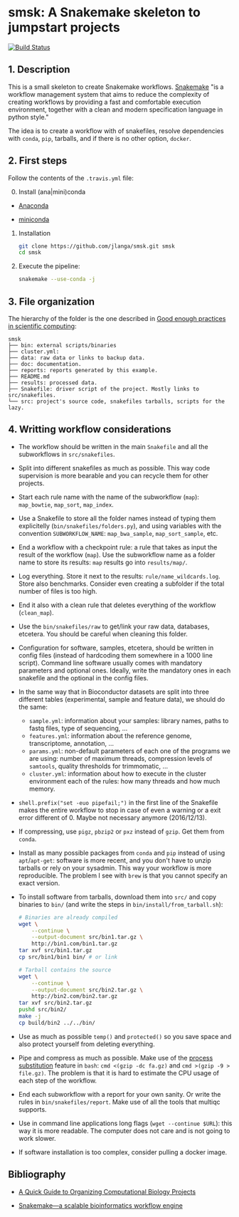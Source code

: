# smsk: A Snakemake skeleton to jumpstart projects

[![Build Status](https://travis-ci.org/jlanga/smsk.svg?branch=master)](https://travis-ci.org/jlanga/smsk)

## 1. Description

This is a small skeleton to create Snakemake workflows. [Snakemake](https://bitbucket.org/snakemake/snakemake/wiki/Home) "is a workflow management system that aims to reduce the complexity of creating workflows by providing a fast and comfortable execution environment, together with a clean and modern specification language in python style."

The idea is to create a workflow with of snakefiles, resolve dependencies with `conda`, `pip`, tarballs, and if there is no other option, `docker`.

## 2. First steps

Follow the contents of the `.travis.yml` file:

0. Install (ana|mini)conda

- [Anaconda](https://www.continuum.io/downloads)

- [miniconda](http://conda.pydata.org/miniconda.html)

1. Installation

    ```sh
    git clone https://github.com/jlanga/smsk.git smsk
    cd smsk
    ```

2. Execute the pipeline:

    ```sh
    snakemake --use-conda -j
    ```



## 3. File organization

The hierarchy of the folder is the one described in [Good enough practices in scientific computing](https://swcarpentry.github.io/good-enough-practices-in-scientific-computing/):

```
smsk
├── bin: external scripts/binaries
├── cluster.yml:
├── data: raw data or links to backup data.
├── doc: documentation.
├── reports: reports generated by this example.
├── README.md
├── results: processed data.
├── Snakefile: driver script of the project. Mostly links to src/snakefiles.
└── src: project's source code, snakefiles tarballs, scripts for the lazy.
```



## 4. Writting workflow considerations

- The workflow should be written in the main `Snakefile` and all the subworkflows in `src/snakefiles`.

- Split into different snakefiles as much as possible. This way code supervision is more bearable
and you can recycle them for other projects.

- Start each rule name with the name of the subworkflow (`map`): `map_bowtie`, `map_sort`,
`map_index`.

- Use a Snakefile to store all the folder names instead of typing them explicitelly
(`bin/snakefiles/folders.py`), and using variables with the convention `SUBWORKFLOW_NAME`:
`map_bwa_sample`, `map_sort_sample`, etc.

- End a workflow with a checkpoint rule: a rule that takes as input the result of the workflow
(`map`). Use the subworkflow name as a folder name to store its results: `map` results go into
`results/map/`.

- Log everything. Store it next to the results: `rule/name_wildcards.log`. Store also benchmarks.
Consider even creating a subfolder if the total number of files is too high.

- End it also with a clean rule that deletes everything of the workflow (`clean_map`).

- Use the `bin/snakefiles/raw` to get/link your raw data, databases, etcetera. You should be careful
 when cleaning this folder.

- Configuration for software, samples, etcetera, should be written in config files (instead of
hardcoding them somewhere in a 1000 line script). Command line software usually comes with mandatory
parameters and optional ones. Ideally, write the mandatory ones in each snakefile and the optional
in the config files.

- In the same way that in Bioconductor datasets are split into three different tables (experimental,
sample and feature data), we should do the same:

    - `sample.yml`: information about your samples: library names, paths to fastq files, type of
    sequencing, ...
    - `features.yml`: information about the reference genome, transcriptome, annotation, ...
    - `params.yml`: non-default parameters of each one of the programs we are using: number of maximum
    threads, compression levels of `samtools`, quality thresholds for trimmomatic, ...
    - `cluster.yml`: information about how to execute in the cluster environment each of the rules:
    how many threads and how much memory.

- `shell.prefix("set -euo pipefail;")` in the first line of the Snakefile makes the entire workflow
to stop in case of even a warning or a exit error different of 0. Maybe not necessary anymore
(2016/12/13).

- If compressing, use `pigz`, `pbzip2` or `pxz` instead of `gzip`. Get them from `conda`.

- Install as many possible packages from `conda` and `pip` instead of using `apt`/`apt-get`:
software is more recent, and you don't have to unzip tarballs or rely on your sysadmin. This way
your workflow is more reproducible. The problem I see with `brew` is that you cannot specify an
exact version.

- To install software from tarballs, download them into `src/` and copy binaries to `bin/` (and
write the steps in `bin/install/from_tarball.sh`):

    ```sh
    # Binaries are already compiled
    wget \
        --continue \
        --output-document src/bin1.tar.gz \
        http://bin1.com/bin1.tar.gz
    tar xvf src/bin1.tar.gz
    cp src/bin1/bin1 bin/ # or link

    # Tarball contains the source
    wget \
        --continue \
        --output-document src/bin2.tar.gz \
        http://bin2.com/bin2.tar.gz
    tar xvf src/bin2.tar.gz
    pushd src/bin2/
    make -j
    cp build/bin2 ../../bin/
    ```

- Use as much as possible `temp()` and `protected()` so you save space and also protect yourself
from deleting everything.

- Pipe and compress as much as possible. Make use of the [process substitution](http://vincebuffalo.org/blog/2013/08/08/using-names-pipes-and-process-substitution-in-bioinformatics.html)
feature in `bash`: `cmd <(gzip -dc fa.gz)` and `cmd >(gzip -9 > file.gz)`. The problem is that it is
 hard to estimate the CPU usage of each step of the workflow.

- End each subworkflow with a report for your own sanity. Or write the rules in
`bin/snakefiles/report`. Make use of all the tools that multiqc supports.

- Use in command line applications long flags (`wget --continue $URL`): this way it is more
readable. The computer does not care and is not going to work slower.

- If software installation is too complex, consider pulling a docker image.


## Bibliography

- [A Quick Guide to Organizing Computational Biology Projects](http://journals.plos.org/ploscompbiol/article?id=10.1371/journal.pcbi.1000424)

- [Snakemake—a scalable bioinformatics workflow engine](http://bioinformatics.oxfordjournals.org/content/28/19/2520)
